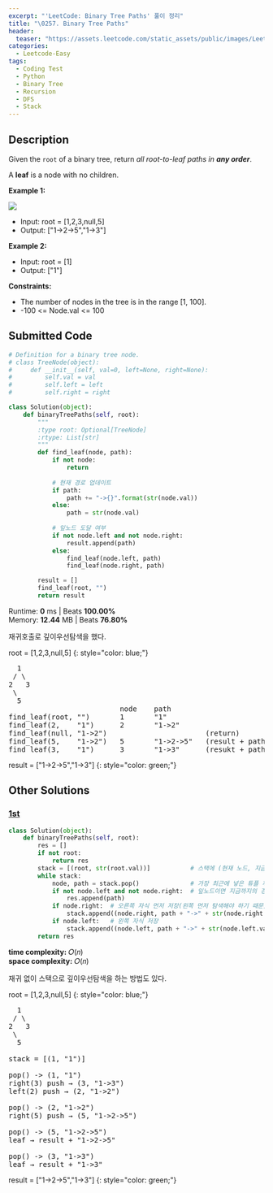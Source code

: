 ```yaml
---
excerpt: "'LeetCode: Binary Tree Paths' 풀이 정리"
title: "\0257. Binary Tree Paths"
header:
  teaser: "https://assets.leetcode.com/static_assets/public/images/LeetCode_Sharing.png"
categories:
  - Leetcode-Easy
tags:
  - Coding Test
  - Python
  - Binary Tree
  - Recursion
  - DFS
  - Stack
---
```


## <i class="fa-solid fa-file-lines"></i> Description

Given the `root` of a binary tree, return *all root-to-leaf paths in **any order***.

A **leaf** is a node with no children.

**Example 1:**

![](https://assets.leetcode.com/uploads/2021/03/12/paths-tree.jpg)
- Input: root = [1,2,3,null,5]
- Output: ["1->2->5","1->3"]

**Example 2:**

- Input: root = [1]
- Output: ["1"]

**Constraints:**

- The number of nodes in the tree is in the range [1, 100].
- -100 <= Node.val <= 100

## <i class="fa-solid fa-cloud-arrow-up"></i> Submitted Code

```python
# Definition for a binary tree node.
# class TreeNode(object):
#     def __init__(self, val=0, left=None, right=None):
#         self.val = val
#         self.left = left
#         self.right = right

class Solution(object):
    def binaryTreePaths(self, root):
        """
        :type root: Optional[TreeNode]
        :rtype: List[str]
        """
        def find_leaf(node, path):
            if not node:
                return
            
            # 현재 경로 업데이트
            if path:
                path += "->{}".format(str(node.val))
            else:
                path = str(node.val)
            
            # 잎노드 도달 여부
            if not node.left and not node.right:  
                result.append(path)
            else:
                find_leaf(node.left, path)
                find_leaf(node.right, path)

        result = []
        find_leaf(root, "")
        return result
```
<i class="fa-solid fa-clock"></i> Runtime: **0** ms \| Beats **100.00%**    
<i class="fa-solid fa-memory"></i> Memory: **12.44** MB \| Beats **76.80%**

재귀호출로 깊이우선탐색을 했다.

root = [1,2,3,null,5]
{: style="color: blue;"}
<pre>
  1
 / \
2   3
 \
  5
                          node    path   
find_leaf(root, "")       1       "1"       
find_leaf(2,    "1")      2       "1->2"
find_leaf(null, "1->2")                       (return)
find_leaf(5,    "1->2")   5       "1->2->5"   (result + path)
find_leaf(3,    "1")      3       "1->3"      (resukt + path)
</pre>

result = ["1->2->5","1->3"]
{: style="color: green;"}

## <i class="fa-solid fa-flask"></i> Other Solutions

### <a href="https://leetcode.com/problems/binary-tree-paths/solutions/6634487/conquer-tree-traversals-unlock-all-root-hj2ip/" target="_blank">1st</a>

```python
class Solution(object):
    def binaryTreePaths(self, root):
        res = []
        if not root:
            return res
        stack = [(root, str(root.val))]           # 스택에 (현재 노드, 지금까지의 경로)를 튜플로 저장
        while stack:
            node, path = stack.pop()              # 가장 최근에 넣은 튜플 꺼내기
            if not node.left and not node.right:  # 잎노드이면 지금까지의 경로를 결과에 저장
                res.append(path)
            if node.right:  # 오른쪽 자식 먼저 저장(왼쪽 먼저 탐색해야 하기 때문)
                stack.append((node.right, path + "->" + str(node.right.val)))
            if node.left:   # 왼쪽 자식 저장
                stack.append((node.left, path + "->" + str(node.left.val)))
        return res
```
<i class="fa-solid fa-clock"></i> **time complexity:** 𝑂(𝑛)    
<i class="fa-solid fa-memory"></i> **space complexity:** 𝑂(𝑛)    

재귀 없이 스택으로 깊이우선탐색을 하는 방법도 있다.

root = [1,2,3,null,5]
{: style="color: blue;"}
<pre>
  1
 / \
2   3
 \
  5

stack = [(1, "1")]

pop() -> (1, "1")
right(3) push → (3, "1->3")
left(2) push → (2, "1->2")

pop() -> (2, "1->2")
right(5) push → (5, "1->2->5")

pop() -> (5, "1->2->5")
leaf → result + "1->2->5"

pop() -> (3, "1->3")
leaf → result + "1->3"
</pre>

result = ["1->2->5","1->3"]
{: style="color: green;"}